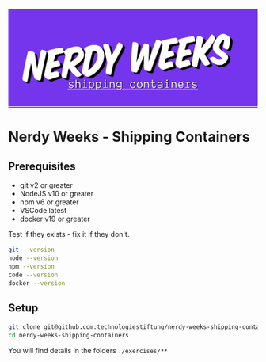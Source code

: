  <img src="assets/images/nerdy-weeks-containers-768.png">

# Nerdy Weeks - Shipping Containers

## Prerequisites

- git v2 or greater
- NodeJS v10 or greater
- npm v6 or greater
- VSCode latest
- docker v19 or greater
  
Test if they exists - fix it if they don't.

```bash
git --version
node --version
npm --version
code --version
docker --version
```

## Setup

```bash
git clone git@github.com:technologiestiftung/nerdy-weeks-shipping-containers.git
cd nerdy-weeks-shipping-containers
```

You will find details in the folders `./exercises/**`